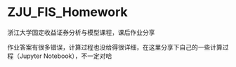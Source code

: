 # ZJU_FIS_Homework

浙江大学固定收益证券分析与模型课程，课后作业分享

作业答案有很多错误，计算过程也没给得很详细，在这里分享下自己的一些计算过程（Jupyter Notebook），不一定对哈
